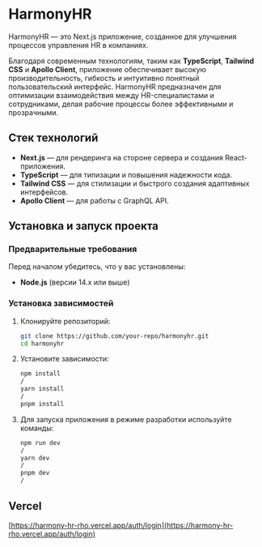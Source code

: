 # HarmonyHR

HarmonyHR — это Next.js приложение, созданное для улучшения процессов управления HR в компаниях.

Благодаря современным технологиям, таким как **TypeScript**, **Tailwind CSS** и **Apollo Client**, приложение обеспечивает высокую производительность, гибкость и интуитивно понятный пользовательский интерфейс. HarmonyHR предназначен для оптимизации взаимодействия между HR-специалистами и сотрудниками, делая рабочие процессы более эффективными и прозрачными.


## Стек технологий

- **Next.js** — для рендеринга на стороне сервера и создания React-приложения.
- **TypeScript** — для типизации и повышения надежности кода.
- **Tailwind CSS** — для стилизации и быстрого создания адаптивных интерфейсов.
- **Apollo Client** — для работы с GraphQL API.

## Установка и запуск проекта

### Предварительные требования

Перед началом убедитесь, что у вас установлены:

- **Node.js** (версии 14.x или выше)

### Установка зависимостей

1. Клонируйте репозиторий:
   ```bash
   git clone https://github.com/your-repo/harmonyhr.git
   cd harmonyhr
   
2. Установите зависимости:
   ```bash
   npm install
   /
   yarn install
   /
   pnpm install
   
4. Для запуска приложения в режиме разработки используйте команды:

    ```bash
    npm run dev
    /
    yarn dev
    /
    pnpm dev
    /

## Vercel

[https://harmony-hr-rho.vercel.app/auth/login](https://harmony-hr-rho.vercel.app/auth/login) 


